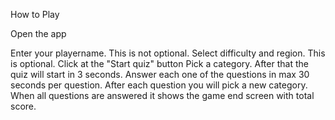 How to Play

Open the app

Enter your playername. This is not optional.
Select difficulty and region. This is optional.
Click at the "Start quiz" button
Pick a category. After that the quiz will start in 3 seconds.
Answer each one of the questions in max 30 seconds per question.
After each question you will pick a new category.
When all questions are answered it shows the game end screen with total score.
